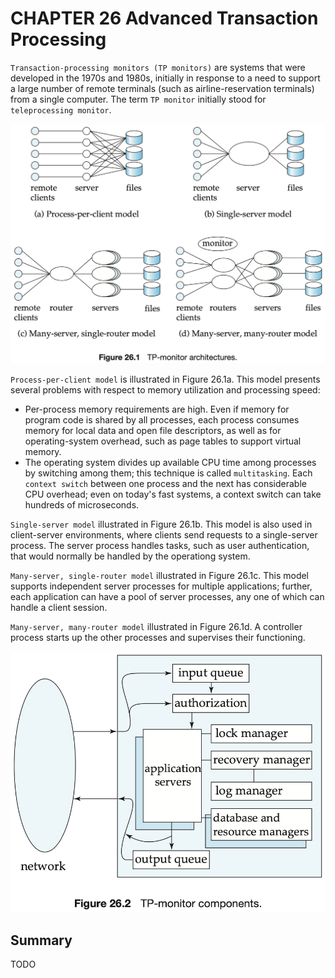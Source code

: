 # CHAPTER 26 Advanced Transaction Processing



`Transaction-processing monitors (TP monitors)` are systems that were developed in the 1970s and 1980s, initially in response to a need to support a large number of remote terminals (such as airline-reservation terminals) from a single computer. The term `TP monitor` initially stood for `teleprocessing monitor`.

![26_1](res/26_1.png)

`Process-per-client model` is illustrated in Figure 26.1a. This model presents several problems with respect to memory utilization and processing speed:

- Per-process memory requirements are high. Even if memory for program code is shared by all processes, each process consumes memory for local data and open file descriptors, as well as for operating-system overhead, such as page tables to support virtual memory.
- The operating system divides up available CPU time among processes by switching among them; this technique is called `multitasking`. Each `context switch` between one process and the next has considerable CPU overhead; even on today's fast systems, a context switch can take hundreds of microseconds.

`Single-server model` illustrated in Figure 26.1b. This model is also used in client-server environments, where clients send requests to a single-server process. The server process handles tasks, such as user authentication, that would normally be handled by the operationg system.

`Many-server, single-router model` illustrated in Figure 26.1c. This model supports independent server processes for multiple applications; further, each application can have a pool of server processes, any one of which can handle a client session.

`Many-server, many-router model` illustrated in Figure 26.1d. A controller process starts up the other processes and supervises their functioning.

![26_2](res/26_2.png)



## Summary

TODO